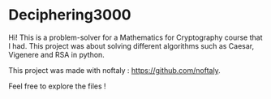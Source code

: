 # Deciphering3000
Hi! This is a problem-solver for a Mathematics for Cryptography course that I had. This project was about solving different algorithms such as Caesar, Vigenere and RSA in python.

This project was made with noftaly : https://github.com/noftaly.

Feel free to explore the files !
